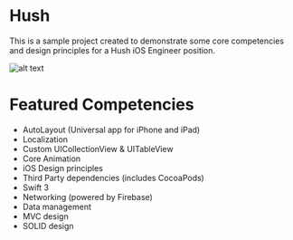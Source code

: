 # Hush
This is a sample project created to demonstrate some core competencies and design principles for a Hush iOS Engineer position.

![alt text](https://github.com/jwells18/Hush/blob/master/HushPreviewGIF.gif)

# Featured Competencies

- AutoLayout (Universal app for iPhone and iPad)
- Localization
- Custom UICollectionView & UITableView
- Core Animation
- iOS Design principles
- Third Party dependencies (includes CocoaPods)
- Swift 3
- Networking (powered by Firebase)
- Data management 
- MVC design
- SOLID design
